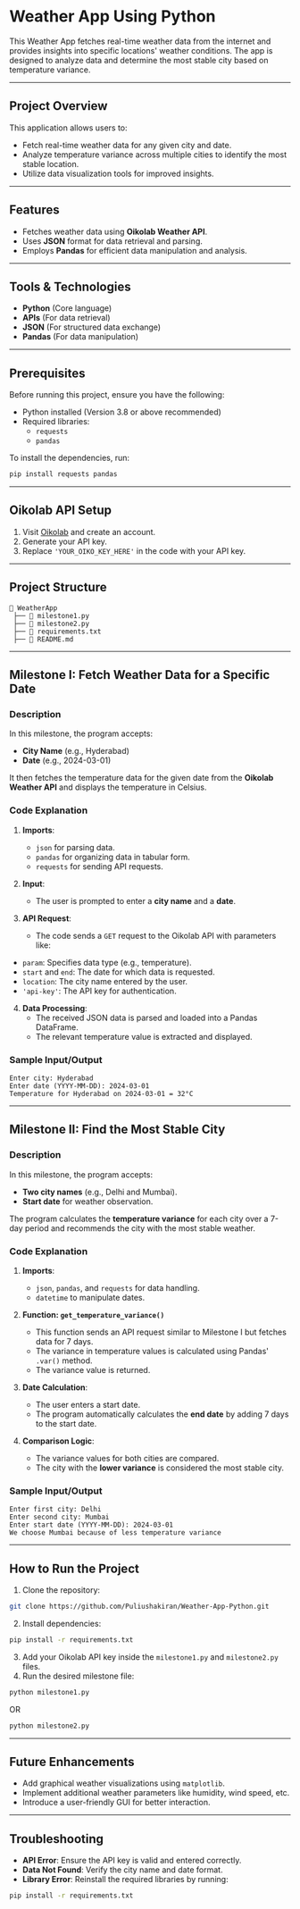 # Weather App Using Python

This Weather App fetches real-time weather data from the internet and provides insights into specific locations' weather conditions. The app is designed to analyze data and determine the most stable city based on temperature variance.

---

## Project Overview
This application allows users to:
- Fetch real-time weather data for any given city and date.
- Analyze temperature variance across multiple cities to identify the most stable location.
- Utilize data visualization tools for improved insights.

---

## Features
- Fetches weather data using **Oikolab Weather API**.
- Uses **JSON** format for data retrieval and parsing.
- Employs **Pandas** for efficient data manipulation and analysis.

---

## Tools & Technologies
- **Python** (Core language)
- **APIs** (For data retrieval)
- **JSON** (For structured data exchange)
- **Pandas** (For data manipulation)

---

## Prerequisites
Before running this project, ensure you have the following:
- Python installed (Version 3.8 or above recommended)
- Required libraries:
  - `requests`
  - `pandas`

To install the dependencies, run:
```bash
pip install requests pandas
```

---

## Oikolab API Setup
1. Visit [Oikolab](https://oikolab.com) and create an account.
2. Generate your API key.
3. Replace `'YOUR_OIKO_KEY_HERE'` in the code with your API key.

---

## Project Structure
```
📂 WeatherApp
 ├── 📄 milestone1.py
 ├── 📄 milestone2.py
 ├── 📄 requirements.txt
 ├── 📄 README.md
```

---

## Milestone I: Fetch Weather Data for a Specific Date
### Description
In this milestone, the program accepts:
- **City Name** (e.g., Hyderabad)
- **Date** (e.g., 2024-03-01)  

It then fetches the temperature data for the given date from the **Oikolab Weather API** and displays the temperature in Celsius.

### Code Explanation
1. **Imports**:  
   - `json` for parsing data.
   - `pandas` for organizing data in tabular form.
   - `requests` for sending API requests.

2. **Input**:  
   - The user is prompted to enter a **city name** and a **date**.

3. **API Request**:  
   - The code sends a `GET` request to the Oikolab API with parameters like:
  - `param`: Specifies data type (e.g., temperature).
  - `start` and `end`: The date for which data is requested.
  - `location`: The city name entered by the user.
  - `'api-key'`: The API key for authentication.

4. **Data Processing**:  
   - The received JSON data is parsed and loaded into a Pandas DataFrame.
   - The relevant temperature value is extracted and displayed.

### Sample Input/Output
```
Enter city: Hyderabad
Enter date (YYYY-MM-DD): 2024-03-01
Temperature for Hyderabad on 2024-03-01 = 32°C
```

---

## Milestone II: Find the Most Stable City
### Description
In this milestone, the program accepts:
- **Two city names** (e.g., Delhi and Mumbai).
- **Start date** for weather observation.  

The program calculates the **temperature variance** for each city over a 7-day period and recommends the city with the most stable weather.

### Code Explanation
1. **Imports**:  
   - `json`, `pandas`, and `requests` for data handling.
   - `datetime` to manipulate dates.

2. **Function: `get_temperature_variance()`**  
   - This function sends an API request similar to Milestone I but fetches data for 7 days.
   - The variance in temperature values is calculated using Pandas' `.var()` method.
   - The variance value is returned.

3. **Date Calculation**:  
   - The user enters a start date.  
   - The program automatically calculates the **end date** by adding 7 days to the start date.

4. **Comparison Logic**:  
   - The variance values for both cities are compared.
   - The city with the **lower variance** is considered the most stable city.

### Sample Input/Output
```
Enter first city: Delhi
Enter second city: Mumbai
Enter start date (YYYY-MM-DD): 2024-03-01
We choose Mumbai because of less temperature variance
```

---

## How to Run the Project
1. Clone the repository:
```bash
git clone https://github.com/Puliushakiran/Weather-App-Python.git
```
2. Install dependencies:
```bash
pip install -r requirements.txt
```
3. Add your Oikolab API key inside the `milestone1.py` and `milestone2.py` files.
4. Run the desired milestone file:
```bash
python milestone1.py
```
OR
```bash
python milestone2.py
```

---

## Future Enhancements
- Add graphical weather visualizations using `matplotlib`.
- Implement additional weather parameters like humidity, wind speed, etc.
- Introduce a user-friendly GUI for better interaction.

---

## Troubleshooting
- **API Error**: Ensure the API key is valid and entered correctly.
- **Data Not Found**: Verify the city name and date format.
- **Library Error**: Reinstall the required libraries by running:
```bash
pip install -r requirements.txt
```

